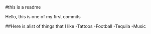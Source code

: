 #this is a readme

Hello, this is one of my first commits

##Here is alist of things that I like
-Tattoos
-Football
-Tequila
-Music 



